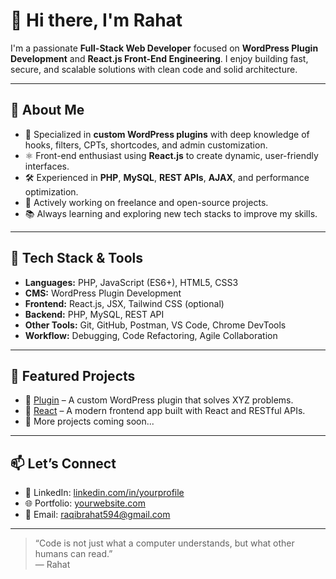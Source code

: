 # 👋 Hi there, I'm Rahat

I'm a passionate **Full-Stack Web Developer** focused on **WordPress Plugin Development** and **React.js Front-End Engineering**. I enjoy building fast, secure, and scalable solutions with clean code and solid architecture.

---

## 🚀 About Me

- 🔧 Specialized in **custom WordPress plugins** with deep knowledge of hooks, filters, CPTs, shortcodes, and admin customization.
- ⚛️ Front-end enthusiast using **React.js** to create dynamic, user-friendly interfaces.
- 🛠️ Experienced in **PHP**, **MySQL**, **REST APIs**, **AJAX**, and performance optimization.
- 💼 Actively working on freelance and open-source projects.
- 📚 Always learning and exploring new tech stacks to improve my skills.

---

## 🧰 Tech Stack & Tools

- **Languages:** PHP, JavaScript (ES6+), HTML5, CSS3
- **CMS:** WordPress Plugin Development
- **Frontend:** React.js, JSX, Tailwind CSS (optional)
- **Backend:** PHP, MySQL, REST API
- **Other Tools:** Git, GitHub, Postman, VS Code, Chrome DevTools
- **Workflow:** Debugging, Code Refactoring, Agile Collaboration

---

## 📌 Featured Projects

- 🔗 [Plugin](https://github.com/yourusername/plugin-repo) – A custom WordPress plugin that solves XYZ problems.
- 🔗 [React](https://github.com/yourusername/react-project) – A modern frontend app built with React and RESTful APIs.
- 🔗 More projects coming soon...

---

## 📫 Let’s Connect

- 💼 LinkedIn: [linkedin.com/in/yourprofile](https://linkedin.com/in/rakibul-islam-rahat)
- 🌐 Portfolio: [yourwebsite.com](https://Rahat94.com)
- 📧 Email: raqibrahat594@gmail.com

---

> “Code is not just what a computer understands, but what other humans can read.”  
> — Rahat

